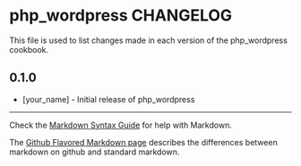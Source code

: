 php_wordpress CHANGELOG
=======================

This file is used to list changes made in each version of the php_wordpress cookbook.

0.1.0
-----
- [your_name] - Initial release of php_wordpress

- - -
Check the [Markdown Syntax Guide](http://daringfireball.net/projects/markdown/syntax) for help with Markdown.

The [Github Flavored Markdown page](http://github.github.com/github-flavored-markdown/) describes the differences between markdown on github and standard markdown.
